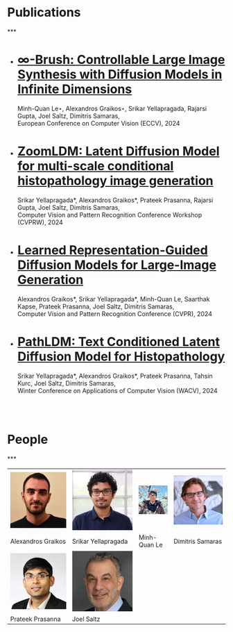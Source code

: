 <br/>
<br/>
<br/>
<br/>
<h1 style={{fontSize: '36px', textAlign: 'center'}}>Publications</h1>
***
<br/>

<div class="redlink">

- # [∞-Brush: Controllable Large Image Synthesis with Diffusion Models in Infinite Dimensions](./docs/publications/eccv_24)
  Minh-Quan Le⋆, Alexandros Graikos⋆, Srikar Yellapragada, Rajarsi Gupta, Joel Saltz, Dimitris Samaras, \
  European Conference on Computer Vision (ECCV), 2024
  <br />

- # [ZoomLDM: Latent Diffusion Model for multi-scale conditional histopathology image generation](./docs/publications/cvprw_24)
  Srikar Yellapragada*, Alexandros Graikos*, Prateek Prasanna, Rajarsi Gupta, Joel Saltz, Dimitris Samaras, \
  Computer Vision and Pattern Recognition Conference Workshop (CVPRW), 2024
  <br />

- # [Learned Representation-Guided Diffusion Models for Large-Image Generation](./docs/publications/cvpr_24)
  Alexandros Graikos*, Srikar Yellapragada*, Minh-Quan Le, Saarthak Kapse, Prateek Prasanna, Joel Saltz, Dimitris Samaras, \
  Computer Vision and Pattern Recognition Conference (CVPR), 2024
  <br />

- # [PathLDM: Text Conditioned Latent Diffusion Model for Histopathology](./docs/publications/wacv_24)
  Srikar Yellapragada*, Alexandros Graikos*, Prateek Prasanna, Tahsin Kurc, Joel Saltz, Dimitris Samaras, \
  Winter Conference on Applications of Computer Vision (WACV), 2024
  <br />

</div>

<br/><br/>

<h1 style={{fontSize: '36px', textAlign: 'center'}}>People</h1>
***
<br/>

<center>
<table class="image-table">
    <tr class="no-bg">
        <td class="circle">
          <a href="https://alexgraikos.github.io" target="_blank">
            <img src="./img/people/alex.jpg" alt="Image Alex" class="circle"></img>
          </a>
        </td>
        <td class="circle">
          <a href="https://srikarym.github.io" target="_blank">
            <img src="./img/people/srikar.jpg" alt="Image Srikar" class="circle"></img>
          </a>
        </td>
        <td class="circle">
          <img src="./img/people/quan.jpg" alt="Image Quan" class="circle"></img>
        </td>
        <td class="circle">
          <a href="https://www3.cs.stonybrook.edu/~samaras/" target="_blank">
            <img src="./img/people/dim6cr.jpg" alt="Image Dimitris" class="circle"></img>
          </a>
        </td>
    </tr>
    <tr class="no-bg">
        <td class="centered">Alexandros Graikos</td>
        <td class="centered">Srikar Yellapragada</td>
        <td class="centered">Minh-Quan Le</td>
        <td class="centered">Dimitris Samaras</td>
    </tr>
    <tr class="no-bg">
        <td class="circle">
          <img src="./img/people/prateek.jpg" alt="Image Prateek" class="circle"></img>
        </td>
        <td class="circle">
          <img src="./img/people/joel.jpg" alt="Image Joel" class="circle"></img>
        </td>
    </tr>
    <tr class="no-bg">
        <td class="centered">Prateek Prasanna</td>
        <td class="centered">Joel Saltz</td>
    </tr>
</table>
</center>
